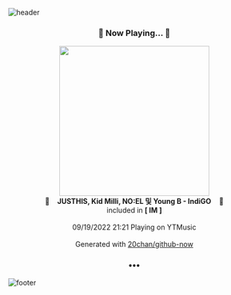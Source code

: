 ![header](https://capsule-render.vercel.app/api?type=wave&height=170&section=header&text=Hi.%20I'm%20SHIFT&fontColor=090707&fontAlignX=45&fontAlignY=65&fontSize=100)

<h3 align="center">🎵 Now Playing... 🎵</h3>
<p align="center">
  <a href="https://music.youtube.com/watch?v=mYHaPeUrEr8">
    <img width="300" src="https://lh3.googleusercontent.com/xc0Wxp58SqjVU6cB51SgepluJxxc6DVEkaz0vwr-d61h5EVdFMO8I8Y0yYe28wg5fyFoMs0BX7c3RuMg9w">
  </a>
  <br>
  🎵&nbsp&nbsp&nbsp <b>JUSTHIS, Kid Milli, NO:EL 및 Young B - IndiGO</b> &nbsp&nbsp&nbsp🎵
  <br>
  included in <b>[ IM ]</b>
  
  <br />
  <br />
  09/19/2022 21:21 Playing on YTMusic
  <br />
  <br />
  Generated with <a href="https://github.com/20chan/github-now">20chan/github-now</a>
</p>

<h3 align="center">•••</h3>

![footer](https://capsule-render.vercel.app/api?type=wave&height=150&section=footer)
